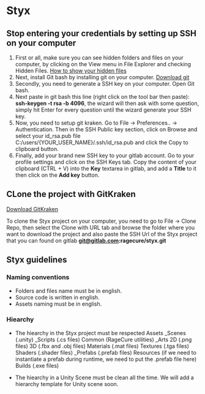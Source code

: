 # Styx

## Stop entering your credentials by setting up SSH on your computer

1. First or all, make sure you can see hidden folders and files on your computer, by clicking on the View menu in File Explorer and checking Hidden Files. [How to show your hidden files](https://support.microsoft.com/en-us/help/4028316/windows-view-hidden-files-and-folders-in-windows-10)
2. Next, install Git bash by installing git on your computer. [Download git](https://git-scm.com/downloads)
2. Secondly, you need to generate a SSH key on your computer. Open Git bash.
3. Next paste in git bash this line (right click on the tool bar then paste): **ssh-keygen -t rsa -b 4096**, the wizard will then ask with some question, simply hit Enter for every question until the wizard generate your SSH key.
4. Now, you need to setup git kraken. Go to File -> Preferences.. -> Authentication. Then in the SSH Public key section, click on Browse and select your id_rsa.pub file C:/users/{YOUR_USER_NAME}/.ssh/id_rsa.pub and click the Copy to clipboard button. 
5. Finally, add your brand new SSH key to your gitlab account. Go to your profile settings and click on the SSH Keys tab. Copy the content of your clipboard (CTRL + V) into the **Key** textarea in gitlab, and add a **Title** to it then click on the **Add key** button.

## CLone the project with GitKraken 

[Download GitKraken](https://www.gitkraken.com/)

To clone the Styx project on your computer, you need to go to File -> Clone Repo, then select the Clone with URL tab and browse the folder where you want to download the project and also paste the SSH Url of the Styx project that you can found on gitlab **git@gitlab.com:ragecure/styx.git**

## Styx guidelines

### Naming conventions

- Folders and files name must be in english.
- Source code is written in english.
- Assets naming must be in english.

### Hiearchy

- The hiearchy in the Styx project must be respected
    Assets
        _Scenes (.unity)
        _Scripts (.cs files)
            Common (RageCure utilities)
        _Arts 
            2D (.png files)
            3D (.fbx and .obj files)
            Materials (.mat files)
            Textures (.tga files)
            Shaders (.shader files)
        _Prefabs (.prefab files)
        Resources (if we need to instantiate a prefab during runtime, we need to put the .prefab file here)
    Builds (.exe files)

- The hiearchy in a Unity Scene must be clean all the time. We will add a hierarchy template for Unity scene soon.
        


